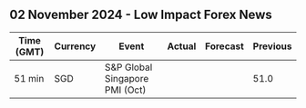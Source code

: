 ## 02 November 2024 - Low Impact Forex News

| Time (GMT) | Currency | Event | Actual | Forecast | Previous |
|------|----------|-------|--------|----------|----------|
| 51 min | SGD | S&P Global Singapore PMI (Oct) |  |  | 51.0 |
